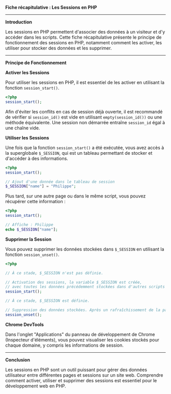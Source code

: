 **Fiche récapitulative : Les Sessions en PHP**

---

**Introduction**

Les sessions en PHP permettent d'associer des données à un visiteur et d'y accéder dans les scripts. Cette fiche récapitulative présente le principe de fonctionnement des sessions en PHP, notamment comment les activer, les utiliser pour stocker des données et les supprimer.

---

**Principe de Fonctionnement**

**Activer les Sessions**

Pour utiliser les sessions en PHP, il est essentiel de les activer en utilisant la fonction `session_start()`.

```php
<?php
session_start();
```

Afin d'éviter les conflits en cas de session déjà ouverte, il est recommandé de vérifier si `session_id()` est vide en utilisant `empty(session_id())` ou une méthode équivalente. Une session non démarrée entraîne `session_id` égal à une chaîne vide.

**Utiliser les Sessions**

Une fois que la fonction `session_start()` a été exécutée, vous avez accès à la superglobale `$_SESSION`, qui est un tableau permettant de stocker et d'accéder à des informations.

```php
<?php
session_start();

// Ajout d'une donnée dans le tableau de session
$_SESSION["name"] = "Philippe";
```

Plus tard, sur une autre page ou dans le même script, vous pouvez récupérer cette information :

```php
<?php
session_start();

// Affiche : Philippe
echo $_SESSION["name"];
```

**Supprimer la Session**

Vous pouvez supprimer les données stockées dans `$_SESSION` en utilisant la fonction `session_unset()`.

```php
<?php

// À ce stade, $_SESSION n'est pas définie.

// Activation des sessions, la variable $_SESSION est créée,
// avec toutes les données précédemment stockées dans d'autres scripts
session_start();

// À ce stade, $_SESSION est définie.

// Suppression des données stockées. Après un rafraîchissement de la page, $_SESSION sera vide.
session_unset();
```

**Chrome DevTools**

Dans l'onglet "Applications" du panneau de développement de Chrome (Inspecteur d'éléments), vous pouvez visualiser les cookies stockés pour chaque domaine, y compris les informations de session.

---

**Conclusion**

Les sessions en PHP sont un outil puissant pour gérer des données utilisateur entre différentes pages et sessions sur un site web. Comprendre comment activer, utiliser et supprimer des sessions est essentiel pour le développement web en PHP.
